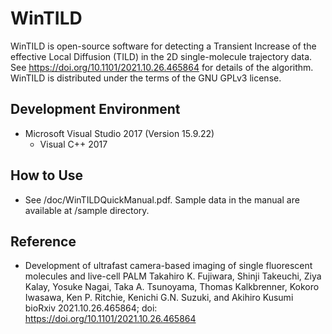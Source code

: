 # WinTILD

WinTILD is open-source software for detecting a Transient Increase of the effective Local Diffusion (TILD) in the 2D single-molecule trajectory data. See https://doi.org/10.1101/2021.10.26.465864 for details of the algorithm. WinTILD is distributed under the terms of the GNU GPLv3 license.

## Development Environment

- Microsoft Visual Studio 2017 (Version 15.9.22)
  - Visual C++ 2017 

## How to Use

- See /doc/WinTILDQuickManual.pdf. Sample data in the manual are available at /sample directory.

## Reference

- Development of ultrafast camera-based imaging of single fluorescent molecules and live-cell PALM
Takahiro K. Fujiwara, Shinji Takeuchi, Ziya Kalay, Yosuke Nagai, Taka A. Tsunoyama, Thomas Kalkbrenner, Kokoro Iwasawa, Ken P. Ritchie, Kenichi G.N. Suzuki, and Akihiro Kusumi
bioRxiv 2021.10.26.465864; doi: https://doi.org/10.1101/2021.10.26.465864
